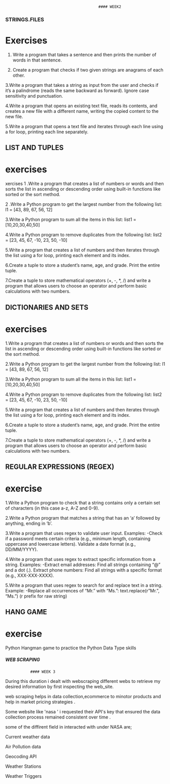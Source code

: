                                              #### WEEK2

###  STRINGS.FILES 
 # Exercises
1. Write a program that takes a sentence and then prints the number of words in that sentence.
 
2. Create a program that checks if two given strings are anagrams of each other.
 
 3.Write a program that takes a string as input from the user and checks if it’s a palindrome (reads the same backward as forward). Ignore case sensitivity and punctuation.
 
 4.Write a program that opens an existing text file, reads its contents, and creates a new file with a different name, writing the copied content to the new file.
 
 5.Write a program that opens a text file and iterates through each line using a for loop, printing each line separately.



   ## LIST AND TUPLES
   # exercises
   xercises
1 .Write a program that creates a list of numbers or words and then sorts the list in ascending or descending order using built-in functions like sorted or the sort method.

2 .Write a Python program to get the largest number from the following list: l1 = [43, 89, 67, 56, 12]

3.Write a Python program to sum all the items in this list: list1 = [10,20,30,40,50]

4.Write a Python program to remove duplicates from the following list: list2 = [23, 45, 67, -10, 23, 50, -10]

5.Write a program that creates a list of numbers and then iterates through the list using a for loop, printing each element and its index.

6.Create a tuple to store a student’s name, age, and grade. Print the entire tuple.

7.Create a tuple to store mathematical operators (+, -, *, /) and write a program that allows users to choose an operator and perform basic calculations with two numbers.


 ## DICTIONARIES AND SETS
 # exercises
 
1.Write a program that creates a list of numbers or words and then sorts the list in ascending or descending order using built-in functions like sorted or the sort method.

2.Write a Python program to get the largest number from the following list: l1 = [43, 89, 67, 56, 12]

3.Write a Python program to sum all the items in this list: list1 = [10,20,30,40,50]

4.Write a Python program to remove duplicates from the following list: list2 = [23, 45, 67, -10, 23, 50, -10]

5.Write a program that creates a list of numbers and then iterates through the list using a for loop, printing each element and its index.

6.Create a tuple to store a student’s name, age, and grade. Print the entire tuple.

7.Create a tuple to store mathematical operators (+, -, *, /) and write a program that allows users to choose an operator and perform basic calculations with two numbers.


## REGULAR EXPRESSIONS (REGEX)
# exercise

1.Write a Python program to check that a string contains only a certain set of characters (in this case a-z, A-Z and 0-9).

2.Write a Python program that matches a string that has an ‘a’ followed by anything, ending in ‘b’.

3.Write a program that uses regex to validate user input. Examples:
  -Check if a password meets certain criteria (e.g., minimum length, containing uppercase and lowercase letters).
   Validate a date format (e.g., DD/MM/YYYY).
   
4.Write a program that uses regex to extract specific information from a string. Examples:
  -Extract email addresses: Find all strings containing “@” and a dot (.).
   Extract phone numbers: Find all strings with a specific format (e.g., XXX-XXX-XXXX).
   
5.Write a program that uses regex to search for and replace text in a string. Example:
 -Replace all occurrences of “Mr.” with “Ms.”: text.replace(r”Mr.”, “Ms.”) (r prefix for raw string)


## HANG GAME
# exercise
 Python Hangman game to practice the Python Data Type skills



   ##### WEB SCRAPING


               #### WEEK 3
During this duration i dealt with webscraping different webs to retrieve my desired information by first inspecting the web_site.

web scraping helps in data collection,ecommerce to minotor products and help in market pricing  strategies .

Some website like 'nasa ' i requested their API's key  that  ensured the data collection process remained  consistent over time .

some of the diffirent field in interacted with under NASA are;

Current weather data

Air Pollution data

Geocoding API

Weather Stations

Weather Triggers
 
 








 
